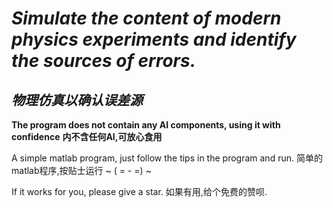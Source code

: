# ***Simulate the content of modern physics experiments and identify the sources of errors.***
***物理仿真以确认误差源***
--
**The program does not contain any AI components, using it with confidence**
**内不含任何AI,可放心食用**
  
A simple matlab program, just follow the tips in the program and run.
简单的matlab程序,按贴士运行
~ ( = - =) ~  



If it works for you, please give a star.
如果有用,给个免费的赞呗.
